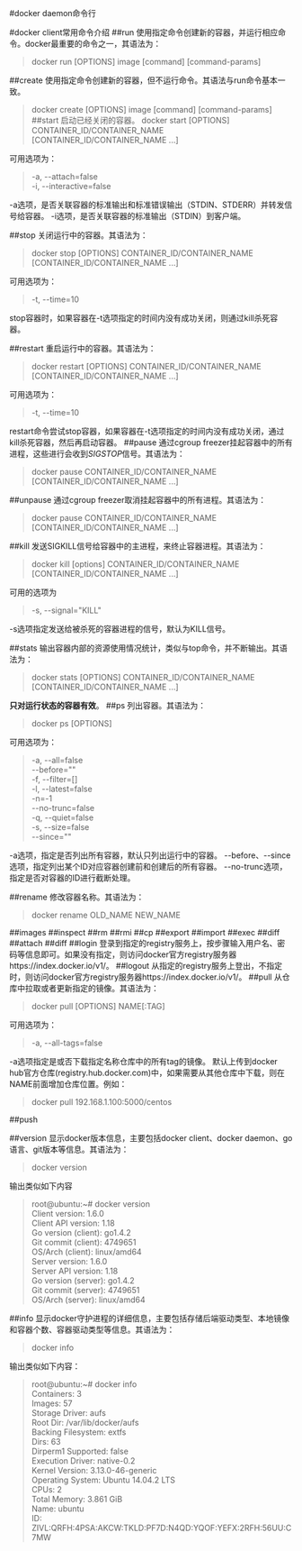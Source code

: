 #docker daemon命令行

#docker client常用命令介绍
##run
  使用指定命令创建新的容器，并运行相应命令。docker最重要的命令之一，其语法为：  
  >docker run [OPTIONS] image [command] [command-params]  
  
  
##create
  使用指定命令创建新的容器，但不运行命令。其语法与run命令基本一致。
  >docker create [OPTIONS] image [command] [command-params]  
##start
  启动已经关闭的容器。
  >docker start [OPTIONS] CONTAINER_ID/CONTAINER_NAME [CONTAINER_ID/CONTAINER_NAME ...]  
  
  可用选项为：
  >-a, --attach=false  
  -i, --interactive=false  
  
  -a选项，是否关联容器的标准输出和标准错误输出（STDIN、STDERR）并转发信号给容器。
  -i选项，是否关联容器的标准输出（STDIN）到客户端。
   
##stop
  关闭运行中的容器。其语法为：
  >docker stop [OPTIONS] CONTAINER_ID/CONTAINER_NAME [CONTAINER_ID/CONTAINER_NAME ...]   
  
   可用选项为：
  >-t, --time=10  
  
  stop容器时，如果容器在-t选项指定的时间内没有成功关闭，则通过kill杀死容器。

##restart
  重启运行中的容器。其语法为：
  >docker restart [OPTIONS] CONTAINER_ID/CONTAINER_NAME [CONTAINER_ID/CONTAINER_NAME ...]  
  
  可用选项为：
  >-t, --time=10  
  
  restart命令尝试stop容器，如果容器在-t选项指定的时间内没有成功关闭，通过kill杀死容器，然后再启动容器。
##pause
  通过cgroup freezer挂起容器中的所有进程，这些进行会收到*SIGSTOP*信号。其语法为：
  >docker pause CONTAINER_ID/CONTAINER_NAME [CONTAINER_ID/CONTAINER_NAME ...]  
  
##unpause
  通过cgroup freezer取消挂起容器中的所有进程。其语法为：
  >docker pause CONTAINER_ID/CONTAINER_NAME [CONTAINER_ID/CONTAINER_NAME ...]  
  
##kill
  发送SIGKILL信号给容器中的主进程，来终止容器进程。其语法为：  
  >docker kill [options] CONTAINER_ID/CONTAINER_NAME [CONTAINER_ID/CONTAINER_NAME ...]    
    
  可用的选项为  
  >-s, --signal="KILL"  
  
  -s选项指定发送给被杀死的容器进程的信号，默认为KILL信号。

##stats
  输出容器内部的资源使用情况统计，类似与top命令，并不断输出。其语法为：
  >docker stats [OPTIONS] CONTAINER_ID/CONTAINER_NAME [CONTAINER_ID/CONTAINER_NAME ...]  
  
  **只对运行状态的容器有效**。
##ps
  列出容器。其语法为：
  >docker ps [OPTIONS]  
  
  可用选项为：
  >-a, --all=false  
  --before=""       
  -f, --filter=[]  
  -l, --latest=false  
  -n=-1               
  --no-trunc=false  
  -q, --quiet=false  
  -s, --size=false  
  --since=""  
  
  -a选项，指定是否列出所有容器，默认只列出运行中的容器。
  --before、--since选项，指定列出某个ID对应容器创建前和创建后的所有容器。
  --no-trunc选项，指定是否对容器的ID进行截断处理。

##rename
  修改容器名称。其语法为：
  >docker rename OLD_NAME NEW_NAME  
  
##images
##inspect
##rm
##rmi
##cp
##export
##import
##exec
##diff
##attach
##diff
##login
  登录到指定的registry服务上，按步骤输入用户名、密码等信息即可。如果没有指定，则访问docker官方registry服务器https://index.docker.io/v1/。
##logout
  从指定的registry服务上登出，不指定时，则访问docker官方registry服务器https://index.docker.io/v1/。
##pull
  从仓库中拉取或者更新指定的镜像。其语法为：
  >docker pull [OPTIONS] NAME[:TAG]  
  
  可用选项为：
  >-a, --all-tags=false   
  
  -a选项指定是或否下载指定名称仓库中的所有tag的镜像。
  默认上传到docker hub官方仓库(registry.hub.docker.com)中，如果需要从其他仓库中下载，则在NAME前面增加仓库位置。例如：
  >docker pull 192.168.1.100:5000/centos
  
##push
  
##version
  显示docker版本信息，主要包括docker client、docker daemon、go语言、git版本等信息。其语法为：  
  >docker version  
  
  输出类似如下内容
>root@ubuntu:~# docker version  
Client version: 1.6.0  
Client API version: 1.18  
Go version (client): go1.4.2  
Git commit (client): 4749651  
OS/Arch (client): linux/amd64  
Server version: 1.6.0  
Server API version: 1.18    
Go version (server): go1.4.2  
Git commit (server): 4749651  
OS/Arch (server): linux/amd64  

  
##info
  显示docker守护进程的详细信息，主要包括存储后端驱动类型、本地镜像和容器个数、容器驱动类型等信息。其语法为：  
  >docker info  
  
  输出类似如下内容：
  >root@ubuntu:~# docker info  
  Containers: 3  
  Images: 57  
  Storage Driver: aufs  
  Root Dir: /var/lib/docker/aufs  
  Backing Filesystem: extfs  
  Dirs: 63  
  Dirperm1 Supported: false  
  Execution Driver: native-0.2  
  Kernel Version: 3.13.0-46-generic  
  Operating System: Ubuntu 14.04.2 LTS  
  CPUs: 2  
  Total Memory: 3.861 GiB  
  Name: ubuntu  
  ID: ZIVL:QRFH:4PSA:AKCW:TKLD:PF7D:N4QD:YQOF:YEFX:2RFH:56UU:C7MW  

